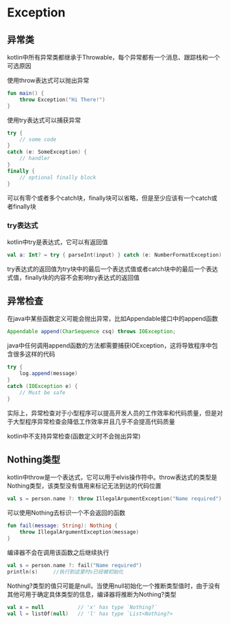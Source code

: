 # Exception
## 异常类
kotlin中所有异常类都继承于Throwable，每个异常都有一个消息、跟踪栈和一个可选原因

使用throw表达式可以抛出异常

```kotlin
fun main() {
    throw Exception("Hi There!")
}
```

使用try表达式可以捕获异常

```kotlin
try {
    // some code
}
catch (e: SomeException) {
    // handler
}
finally {
    // optional finally block
}
```

可以有零个或者多个catch块，finally块可以省略，但是至少应该有一个catch或者finally块

### try表达式
kotlin中try是表达式，它可以有返回值

```kotlin
val a: Int? = try { parseInt(input) } catch (e: NumberFormatException) { null }
```

try表达式的返回值为try块中的最后一个表达式值或者catch块中的最后一个表达式值，finally块的内容不会影响try表达式的返回值

## 异常检查
在java中某些函数定义可能会抛出异常，比如Appendable接口中的append函数

```java
Appendable append(CharSequence csq) throws IOException;
```

java中任何调用append函数的方法都需要捕获IOException，这将导致程序中包含很多这样的代码

```java
try {
    log.append(message)
}
catch (IOException e) {
    // Must be safe
}
```

实际上，异常检查对于小型程序可以提高开发人员的工作效率和代码质量，但是对于大型程序异常检查会降低工作效率并且几乎不会提高代码质量

kotlin中不支持异常检查(函数定义时不会抛出异常)

## Nothing类型
kotlin中throw是一个表达式，它可以用于elvis操作符中。throw表达式的类型是Nothing类型，该类型没有值用来标记无法到达的代码位置

```kotlin
val s = person.name ?: throw IllegalArgumentException("Name required")
```

可以使用Nothing去标识一个不会返回的函数

```kotlin
fun fail(message: String): Nothing {
    throw IllegalArgumentException(message)
}
```

编译器不会在调用该函数之后继续执行

```kotlin
val s = person.name ?: fail("Name required")
println(s)     //执行到这里时s已经被初始化
```

Nothing?类型的值只可能是null，当使用null初始化一个推断类型值时，由于没有其他可用于确定具体类型的信息，编译器将推断为Nothing?类型

```kotlin
val x = null           // 'x' has type `Nothing?`
val l = listOf(null)   // 'l' has type `List<Nothing?>
```

